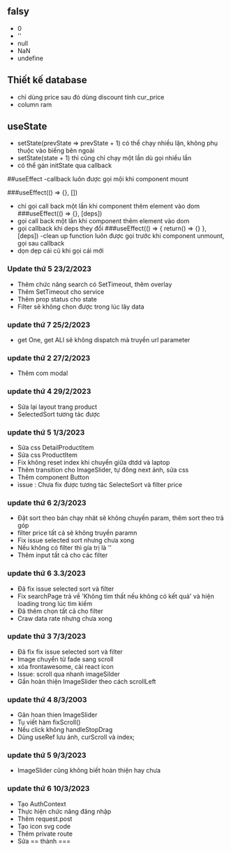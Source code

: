 ## falsy
- 0
- ''
- null
- NaN
- undefine



## Thiết kế database
- chỉ dùng price sau đó dùng discount tính cur_price
- column ram

## useState
- setState(prevState => prevState + 1) có thể chạy nhiều lận, không phụ thuộc vào biếng bên ngoài
- setState(state + 1) thì cũng chỉ chạy một lần dù gọi nhiều lần
- có thể gán initState qua callback

##useEffect
-callback luôn được gọi mội khi component mount

###useEffect(() => {}, [])
- chỉ gọi call back một lần khi component thêm element vào dom
###useEffect(() => {}, [deps])
- gọi call back một lần khi component thêm element vào dom
- gọi callback khi deps they đổi
###useEffect(() => { return() => {} }, [deps])
-clean up function luôn được gọi trước khi component unmount, gọi sau callback
- dọn dẹp cái cũ khi gọi cái mới

### Update thứ 5 23/2/2023
- Thêm chức năng search có SetTimeout, thêm overlay
- Thêm SetTimeout cho service
- Thêm prop status cho state
- Filter sẽ không chon được trong lúc lây data

### update thứ 7 25/2/2023
- get One, get ALl sẽ không dispatch mà truyền url parameter

### update thứ 2 27/2/2023
- Thêm com modal

### update thứ 4 29/2/2023
- Sửa lại layout trang product
- SelectedSort tương tác được

### update thứ 5 1/3/2023
- Sửa css DetailProductItem
- Sửa css ProductItem
- Fix không reset index khi chuyển giữa dtdd và laptop
- Thêm transition cho ImageSlider, tự đông next ảnh, sửa css
- Thêm component Button
- issue : Chưa fix được tương tác SelecteSort và filter price

### update thứ 6 2/3/2023
- Đặt sort theo bán chạy nhât sẽ không chuyền param, thêm sort theo trả góp
- filter price tất cả sẽ không truyền paramn
- Fix issue selected sort nhưng chưa xong
- Nếu không có filter thì gía trị là ''
- Thêm input tất cả cho các filter

### update thứ 6 3.3/2023
- Đã fix issue selected sort và filter
- Fix searchPage trả về 'Không tìm thất nếu không có kết quả' và hiện loading trong lúc tìm kiếm
- Đã thêm chọn tất cả cho filter
- Craw data rate nhưng chưa xong


### update thứ 3 7/3/2023
- Đã fix fix issue selected sort và filter
- Image chuyển từ fade sang scroll
- xóa frontawesome, cài react icon
- Issue: scroll qua nhanh imageSilder
- Gần hoàn thiện ImageSlider theo cách scrollLeft

### update thứ 4 8/3/2003
- Gân hoan thien ImageSlider
- Tụ viết hàm fixScroll()
- Nếu click không handleStopDrag
- Dùng useRef lưu ảnh, curScroll và index;

### update thứ 5 9/3/2023
- ImageSlider cũng không biết hoàn thiện hay chưa

### update thứ 6 10/3/2023
- Tạo AuthContext
- Thực hiện chức năng đăng nhập
- Thêm request.post
- Tạo icon svg code
- Thêm private route
- Sửa == thành ===
